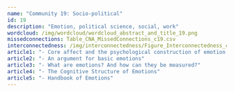 ```yaml
---
name: "Community 19: Socio-political"
id: 19
description: "Emotion, political science, social, work"
wordcloud: /img/wordcloud/wordcloud_abstract_and_title_19.png
missedconnections: Table_CNA_MissedConnections_c19.csv
interconnectedness: /img/interconnectedness/Figure_Interconnectedness_c19.png
article1: "- Core affect and the psychological construction of emotion."
article2: "- An argument for basic emotions"
article3: "- What are emotions? And how can they be measured?"
article4: "- The Cognitive Structure of Emotions"
article5: "- Handbook of Emotions"
---
```

